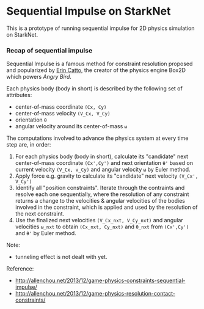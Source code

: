 # Sequential Impulse on StarkNet
This is a prototype of running sequential impulse for 2D physics simulation on StarkNet.

### Recap of sequential impulse
Sequential Impulse is a famous method for constraint resolution proposed and popularized by [Erin Catto](https://twitter.com/erin_catto), the creator of the physics engine Box2D which powers *Angry Bird*.

Each physics body (body in short) is described by the following set of attributes:
- center-of-mass coordinate `(Cx, Cy)`
- center-of-mass velocity `(V_Cx, V_Cy)`
- orientation `θ`
- angular velocity around its center-of-mass `ω`


The computations involved to advance the physics system at every time step are, in order:
1. For each physics body (body in short), calculate its "candidate" next center-of-mass coordinate `(Cx',Cy')` and next orientation `θ'` based on current velocity `(V_Cx, v_Cy)` and angular velocity `ω` by Euler method.
2. Apply force e.g. gravity to calculate its "candidate" next velocity `(V_Cx', V_Cy')`
3. Identify all "position constraints". Iterate through the contraints and resolve each one sequentially, where the resolution of any constraint returns a change to the velocities & angular velocities of the bodies involved in the constraint, which is applied and used by the resolution of the next constraint.
4. Use the finalized next velocities `(V_Cx_nxt, V_Cy_nxt)` and angular velocities `ω_nxt` to obtain `(Cx_nxt, Cy_nxt)` and `θ_nxt` from `(Cx',Cy')` and `θ'` by Euler method.

Note:
- tunneling effect is not dealt with yet.

Reference:
- http://allenchou.net/2013/12/game-physics-constraints-sequential-impulse/
- http://allenchou.net/2013/12/game-physics-resolution-contact-constraints/


